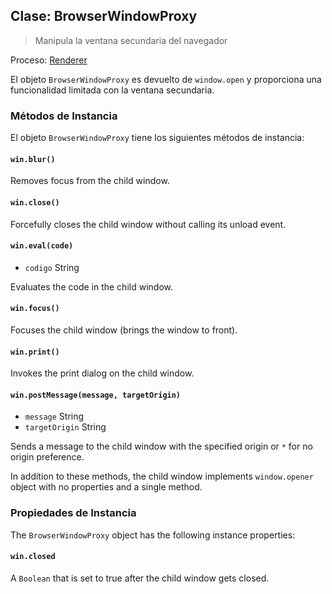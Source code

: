 ## Clase: BrowserWindowProxy

> Manipula la ventana secundaria del navegador

Proceso: [Renderer](../glossary.md#renderer-process)

El objeto `BrowserWindowProxy` es devuelto de `window.open` y proporciona una funcionalidad limitada con la ventana secundaria.

### Métodos de Instancia

El objeto `BrowserWindowProxy` tiene los siguientes métodos de instancia:

#### `win.blur()`

Removes focus from the child window.

#### `win.close()`

Forcefully closes the child window without calling its unload event.

#### `win.eval(code)`

* `codigo` String

Evaluates the code in the child window.

#### `win.focus()`

Focuses the child window (brings the window to front).

#### `win.print()`

Invokes the print dialog on the child window.

#### `win.postMessage(message, targetOrigin)`

* `message` String
* `targetOrigin` String

Sends a message to the child window with the specified origin or `*` for no origin preference.

In addition to these methods, the child window implements `window.opener` object with no properties and a single method.

### Propiedades de Instancia

The `BrowserWindowProxy` object has the following instance properties:

#### `win.closed`

A `Boolean` that is set to true after the child window gets closed.